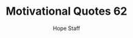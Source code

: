 ---
image: /assets/img/mq/mq_62_montgomery.png
title: Motivational Quotes 62
categories:
  - Motivational Quotes
author: Hope Staff
notes: Motivational Quotes 62
embed: >-
  EMBED_GOES_HERE
transcript: >-
  SOME LINES OF TEXT START HERE
---